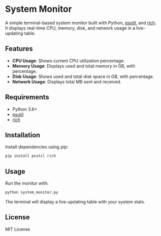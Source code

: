 # System Monitor

A simple terminal-based system monitor built with Python, [psutil](https://pypi.org/project/psutil/), and [rich](https://pypi.org/project/rich/).  
It displays real-time CPU, memory, disk, and network usage in a live-updating table.

## Features

- **CPU Usage**: Shows current CPU utilization percentage.
- **Memory Usage**: Displays used and total memory in GB, with percentage.
- **Disk Usage**: Shows used and total disk space in GB, with percentage.
- **Network Usage**: Displays total MB sent and received.

## Requirements

- Python 3.6+
- [psutil](https://pypi.org/project/psutil/)
- [rich](https://pypi.org/project/rich/)

## Installation

Install dependencies using pip:

```sh
pip install psutil rich
```

## Usage

Run the monitor with:

```sh
python system_monitor.py
```

The terminal will display a live-updating table with your system stats.

## License

MIT License